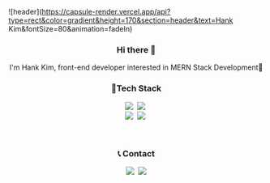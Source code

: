 ![header](https://capsule-render.vercel.app/api?type=rect&color=gradient&height=170&section=header&text=Hank Kim&fontSize=80&animation=fadeIn)

<h3 align="center"> Hi there 👋 </h3>
<p align="center">
I'm Hank Kim, front-end developer interested in MERN Stack Development🌱 <br>
</p>

<h3 align="center"> 🎨Tech Stack </h3>

<p align="center">
	<img src="https://img.shields.io/badge/Python-3766AB?style=flat-square&logo=Python&logoColor=white"/></a>&nbsp 
  <img src="https://img.shields.io/badge/Javascript-ffb13b?style=flat-square&logo=javascript&logoColor=white"/></a>&nbsp 
<br>
<img src="https://img.shields.io/badge/Android%20Studio-3DDC84?style=flat-square&logo=Android&logoColor=white"/></a>&nbsp 
<img src="https://img.shields.io/badge/React-61DAFB?style=flat-square&logo=React&logoColor=white"/></a>&nbsp
</p>

<br>
<h3 align="center">📞 Contact</h3>
<p align="center">
  <a href="https://velog.io/@hank1245"><img src="https://img.shields.io/badge/Tech%20Blog-11B48A?style=flat-square&logo=Vimeo&logoColor=white&link=https://velog.io/@younge"/></a>&nbsp
  <a href="mailto:hank29206880@gmail.com"><img src="https://img.shields.io/badge/Gmail-d14836?style=flat-square&logo=Gmail&logoColor=white&link=dbsydde@gmail.com"/></a>
</p>
<br>


